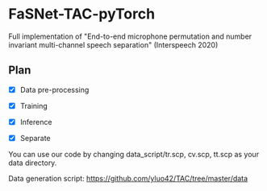 # FaSNet-TAC-pyTorch
Full implementation of "End-to-end microphone permutation and number invariant multi-channel speech separation" (Interspeech 2020)



## Plan

- [x] Data pre-processing
- [x] Training
- [x] Inference
- [x] Separate


You can use our code by changing data_script/tr.scp, cv.scp, tt.scp as your data directory.

Data generation script: https://github.com/yluo42/TAC/tree/master/data
